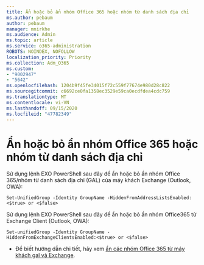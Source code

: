 ```yaml
---
title: Ẩn hoặc bỏ ẩn nhóm Office 365 hoặc nhóm từ danh sách địa chỉ
ms.author: pebaum
author: pebaum
manager: mnirkhe
ms.audience: Admin
ms.topic: article
ms.service: o365-administration
ROBOTS: NOINDEX, NOFOLLOW
localization_priority: Priority
ms.collection: Adm_O365
ms.custom:
- "9002947"
- "5642"
ms.openlocfilehash: 1204b9f45fe34015f72c559f77674e980d28c822
ms.sourcegitcommit: c6692ce0fa1358ec3529e59ca0ecdfdea4cdc759
ms.translationtype: MT
ms.contentlocale: vi-VN
ms.lasthandoff: 09/15/2020
ms.locfileid: "47782349"
---
```

# <a name="hide-or-un-hide-office-365-groups-or-teams-from-address-list"></a>Ẩn hoặc bỏ ẩn nhóm Office 365 hoặc nhóm từ danh sách địa chỉ

Sử dụng lệnh EXO PowerShell sau đây để ẩn hoặc bỏ ẩn nhóm Office 365/nhóm từ danh sách địa chỉ (GAL) của máy khách Exchange (Outlook, OWA):

`
    Set-UnifiedGroup -Identity GroupName -HiddenFromAddressListsEnabled:<$true> or <$false>
`

Sử dụng lệnh EXO PowerShell sau đây để ẩn hoặc bỏ ẩn nhóm Office365 từ Exchange Client (Outlook, OWA):

`
    Set-unifiedGroup -Identity GroupName -HiddenFromExchangeClientsEnabled:<$true> or <$false>
`

- Để biết hướng dẫn chi tiết, hãy xem [ẩn các nhóm Office 365 từ máy khách gal và Exchange](https://docs.microsoft.com/schooldatasync/hide-office-365-groups-from-the-gal).
